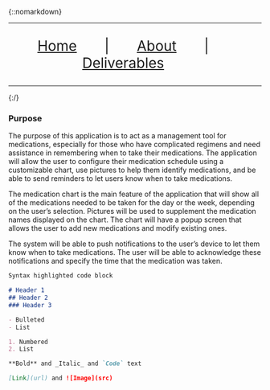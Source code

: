 
{::nomarkdown}
<hr>
<div>
  <p style='font-size:2em' align=center>
  <a href="https://rlltde08.github.io/cs495">Home</a>  &nbsp &nbsp &nbsp |  &nbsp &nbsp &nbsp
  <a href="https://rlltde08.github.io/cs495/about">About</a> &nbsp &nbsp &nbsp  | &nbsp &nbsp &nbsp
  <a href="https://rlltde08.github.io/cs495/deliverables">Deliverables</a> &nbsp &nbsp &nbsp  
  </p>
</div>
<hr>
{:/}

### Purpose

The purpose of this application is to act as a management tool for medications, especially for those who have complicated regimens and need assistance in remembering when to take their medications. The application will allow the user to configure their medication schedule using a customizable chart, use pictures to help them identify medications, and be able to send reminders to let users know when to take medications.

The medication chart is the main feature of the application that will show all of the medications needed to be taken for the day or the week, depending on the user’s selection. Pictures will be used to supplement the medication names displayed on the chart. The chart will have a popup screen that allows the user to add new medications and modify existing ones.

The system will be able to push notifications to the user’s device to let them know when to take medications. The user will be able to acknowledge these notifications and specify the time that the medication was taken.



```markdown
Syntax highlighted code block

# Header 1
## Header 2
### Header 3

- Bulleted
- List

1. Numbered
2. List

**Bold** and _Italic_ and `Code` text

[Link](url) and ![Image](src)
```
